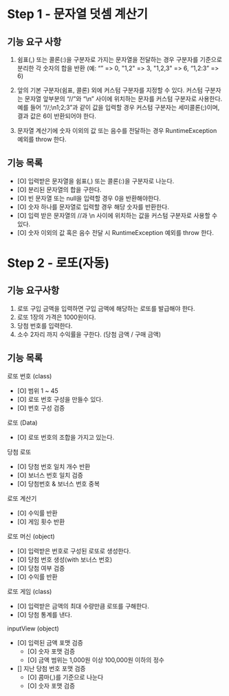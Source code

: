 # Step 1 - 문자열 덧셈 계산기

## 기능 요구 사항

1. 쉼표(,) 또는 콜론(:)을 구분자로 가지는 문자열을 전달하는 경우 구분자를 기준으로 분리한 각 숫자의 합을 반환 (예: “” => 0, "1,2" => 3, "1,2,3" => 6, “1,2:3” => 6)

2. 앞의 기본 구분자(쉼표, 콜론) 외에 커스텀 구분자를 지정할 수 있다. 커스텀 구분자는 문자열 앞부분의 “//”와 “\n” 사이에 위치하는 문자를 커스텀 구분자로 사용한다.
   예를 들어 “//;\n1;2;3”과 같이 값을 입력할 경우 커스텀 구분자는 세미콜론(;)이며, 결과 값은 6이 반환되어야 한다.

3. 문자열 계산기에 숫자 이외의 값 또는 음수를 전달하는 경우 RuntimeException 예외를 throw 한다.

## 기능 목록

- [O] 입력받은 문자열을 쉼표(,) 또는 콜론(:)을 구분자로 나눈다.
- [O] 분리된 문자열의 합을 구한다.
- [O] 빈 문자열 또는 null을 입력할 경우 0을 반환해야한다.
- [O] 숫자 하나를 문자열로 입력할 경우 해당 숫자를 반환한다.
- [O] 입력 받은 문자열의 //과 \n 사이에 위치하는 값을 커스텀 구분자로 사용할 수 있다.
- [O] 숫자 이외의 값 혹은 음수 전달 시 RuntimeException 예외를 throw 한다.

# Step 2 - 로또(자동)

## 기능 요구사항

1. 로또 구입 금액을 입력하면 구입 금액에 해당하는 로또를 발급해야 한다.
2. 로또 1장의 가격은 1000원이다.
3. 당첨 번호를 입력한다.
4. 소수 2자리 까지 수익률을 구한다. (당첨 금액 / 구매 금액)

## 기능 목록

로또 번호 (class)

- [O] 범위 1 ~ 45
- [O] 로또 번호 구성을 만들수 있다.
- [O] 번호 구성 검증

로또 (Data)
- [O] 로또 번호의 조합을 가지고 있는다.

당첨 로또
- [O] 당첨 번호 일치 개수 반환
- [O] 보너스 번호 일치 검증
- [O] 당첨번호 & 보너스 번호 중복

로또 계산기
- [O] 수익률 반환
- [O] 게임 횟수 반환

로또 머신 (object)
- [O] 입력받은 번호로 구성된 로또로 생성한다.
- [O] 당첨 번호 생성(with 보너스 번호)
- [O] 당첨 여부 검증
- [O] 수익률 반환

로또 게임 (class)
- [O] 입력받은 금액의 최대 수량만큼 로또를 구해한다.
- [O] 당첨 통계를 낸다.

inputView (object)

- [O] 입력된 금액 포맷 검증
    - [O] 숫자 포맷 검증
    - [O] 금액 범위는 1,000원 이상 100,000원 이하의 정수
- [] 지난 당첨 번호 포맷 검증
    - [O] 콤마(,)를 기준으로 나눈다
    - [O] 숫자 포맷 검증
